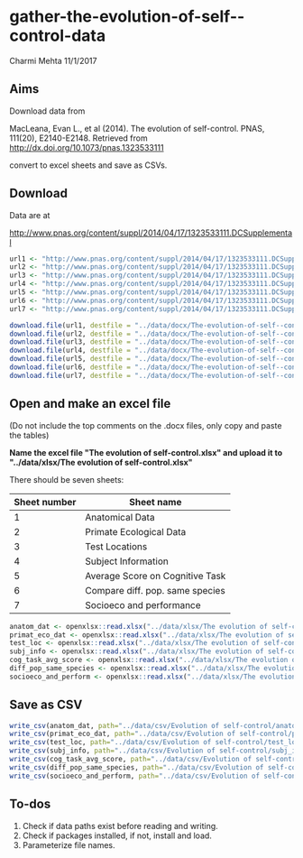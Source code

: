 gather-the-evolution-of-self--control-data
================
Charmi Mehta
11/1/2017

Aims
----

Download data from

MacLeana, Evan L., et al (2014). The evolution of self-control. PNAS, 111(20), E2140-E2148. Retrieved from <http://dx.doi.org/10.1073/pnas.1323533111>

convert to excel sheets and save as CSVs.

Download
--------

Data are at

<http://www.pnas.org/content/suppl/2014/04/17/1323533111.DCSupplemental>

``` r
url1 <- "http://www.pnas.org/content/suppl/2014/04/17/1323533111.DCSupplemental/pnas.1323533111.st01.docx"
url2 <- "http://www.pnas.org/content/suppl/2014/04/17/1323533111.DCSupplemental/pnas.1323533111.st02.docx"
url3 <- "http://www.pnas.org/content/suppl/2014/04/17/1323533111.DCSupplemental/pnas.1323533111.st03.docx"
url4 <- "http://www.pnas.org/content/suppl/2014/04/17/1323533111.DCSupplemental/pnas.1323533111.st04.docx"
url5 <- "http://www.pnas.org/content/suppl/2014/04/17/1323533111.DCSupplemental/pnas.1323533111.st05.docx"
url6 <- "http://www.pnas.org/content/suppl/2014/04/17/1323533111.DCSupplemental/pnas.1323533111.st06.docx"
url7 <- "http://www.pnas.org/content/suppl/2014/04/17/1323533111.DCSupplemental/pnas.1323533111.st07.docx"

download.file(url1, destfile = "../data/docx/The-evolution-of-self--control1.docx")
download.file(url2, destfile = "../data/docx/The-evolution-of-self--control2.docx")
download.file(url3, destfile = "../data/docx/The-evolution-of-self--control3.docx")
download.file(url4, destfile = "../data/docx/The-evolution-of-self--control4.docx")
download.file(url5, destfile = "../data/docx/The-evolution-of-self--control5.docx")
download.file(url6, destfile = "../data/docx/The-evolution-of-self--control6.docx")
download.file(url7, destfile = "../data/docx/The-evolution-of-self--control7.docx")
```

Open and make an excel file
---------------------------

(Do not include the top comments on the .docx files, only copy and paste the tables)

**Name the excel file "The evolution of self-control.xlsx" and upload it to "../data/xlsx/The evolution of self-control.xlsx"**

There should be seven sheets:

| Sheet number | Sheet name                      |
|--------------|---------------------------------|
| 1            | Anatomical Data                 |
| 2            | Primate Ecological Data         |
| 3            | Test Locations                  |
| 4            | Subject Information             |
| 5            | Average Score on Cognitive Task |
| 6            | Compare diff. pop. same species |
| 7            | Socioeco and performance        |

``` r
anatom_dat <- openxlsx::read.xlsx("../data/xlsx/The evolution of self-control.xlsx", sheet=1)
primat_eco_dat <- openxlsx::read.xlsx("../data/xlsx/The evolution of self-control.xlsx", sheet=2)
test_loc <- openxlsx::read.xlsx("../data/xlsx/The evolution of self-control.xlsx", sheet=3)
subj_info <- openxlsx::read.xlsx("../data/xlsx/The evolution of self-control.xlsx", sheet=4)
cog_task_avg_score <- openxlsx::read.xlsx("../data/xlsx/The evolution of self-control.xlsx", sheet=5)
diff_pop_same_species <- openxlsx::read.xlsx("../data/xlsx/The evolution of self-control.xlsx", sheet=6)
socioeco_and_perform <- openxlsx::read.xlsx("../data/xlsx/The evolution of self-control.xlsx", sheet=7)
```

Save as CSV
-----------

``` r
write_csv(anatom_dat, path="../data/csv/Evolution of self-control/anatom_dat.csv")
write_csv(primat_eco_dat, path="../data/csv/Evolution of self-control/primat_eco_dat.csv")
write_csv(test_loc, path="../data/csv/Evolution of self-control/test_loc.csv")
write_csv(subj_info, path="../data/csv/Evolution of self-control/subj_info.csv")
write_csv(cog_task_avg_score, path="../data/csv/Evolution of self-control/cog_task_avg_score.csv")
write_csv(diff_pop_same_species, path="../data/csv/Evolution of self-control/diff_pop_same_species.csv")
write_csv(socioeco_and_perform, path="../data/csv/Evolution of self-control/socioeco_and_perform.csv")
```

To-dos
------

1.  Check if data paths exist before reading and writing.
2.  Check if packages installed, if not, install and load.
3.  Parameterize file names.
